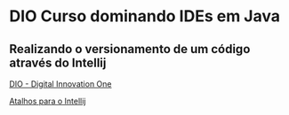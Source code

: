 # DIO Curso dominando IDEs em Java

## Realizando o versionamento de um código através do Intellij


[DIO - Digital Innovation One](https://digitalinnovation.one/sign-in)

[Atalhos para o Intellij](http://www.basef.com.br/index.php/Atalhos_do_IntelliJ_Idea)
